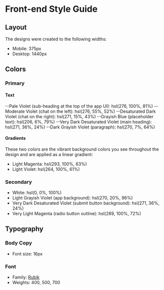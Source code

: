 # Front-end Style Guide

## Layout

The designs were created to the following widths:

- Mobile: 375px
- Desktop: 1440px

## Colors

### Primary

#### Text

--Pale Violet (sub-heading at the top of the app UI): hsl(276, 100%, 81%)
--Moderate Violet (chat on the left): hsl(276, 55%, 52%)
--Desaturated Dark Violet (chat on the right): hsl(271, 15%, 43%)
--Grayish Blue (placeholder text): hsl(206, 6%, 79%)
--Very Dark Desaturated Violet (main heading): hsl(271, 36%, 24%)
--Dark Grayish Violet (paragraph): hsl(270, 7%, 64%)

#### Gradients

These two colors are the vibrant background colors you see throughout the design and are applied as a linear gradient:

- Light Magenta: hsl(293, 100%, 63%)
- Light Violet: hsl(264, 100%, 61%)

### Secondary

- White: hsl(0, 0%, 100%)
- Light Grayish Violet (app background): hsl(270, 20%, 96%)
- Very Dark Desaturated Violet (submit button background): hsl(271, 36%, 24%)
- Very Light Magenta (radio button outline): hsl(289, 100%, 72%)

## Typography

### Body Copy

- Font size: 16px

### Font

- Family: [Rubik](https://fonts.google.com/specimen/Rubik)
- Weights: 400, 500, 700
